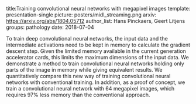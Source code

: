 title:Training convolutional neural networks with megapixel images
template: presentation-single
picture: posters/midl_streaming.png
arxiv: https://arxiv.org/abs/1804.05712
author_list: Hans Pinckaers, Geert Litjens
groups: pathology
date: 2018-07-04

To train deep convolutional neural networks, the input data and the intermediate activations need to be kept in memory to calculate the gradient descent step. Given the limited memory available in the current generation accelerator cards, this limits the maximum dimensions of the input data. We demonstrate a method to train convolutional neural networks holding only parts of the image in memory while giving equivalent results. We quantitatively compare this new way of training convolutional neural networks with conventional training. In addition, as a proof of concept, we train a convolutional neural network with 64 megapixel images, which requires 97% less memory than the conventional approach.
